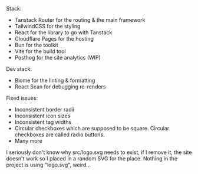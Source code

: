 Stack:
- Tanstack Router for the routing & the main framework
- TailwindCSS for the styling
- React for the library to go with Tanstack
- Cloudflare Pages for the hosting
- Bun for the toolkit
- Vite for the build tool
- Posthog for the site analytics (WIP)

Dev stack:
- Biome for the linting & formatting
- React Scan for debugging re-renders

Fixed issues:
- Inconsistent border radii
- Inconsistent icon sizes
- Inconsistent tag widths
- Circular checkboxes which are supposed to be square. Circular checkboxes are called radio buttons.
- Many more


I seriously don't know why src/logo.svg needs to exist, if I remove it, the site doesn't work so I placed in a random SVG for the place. Nothing in the project is using "logo.svg", weird...
